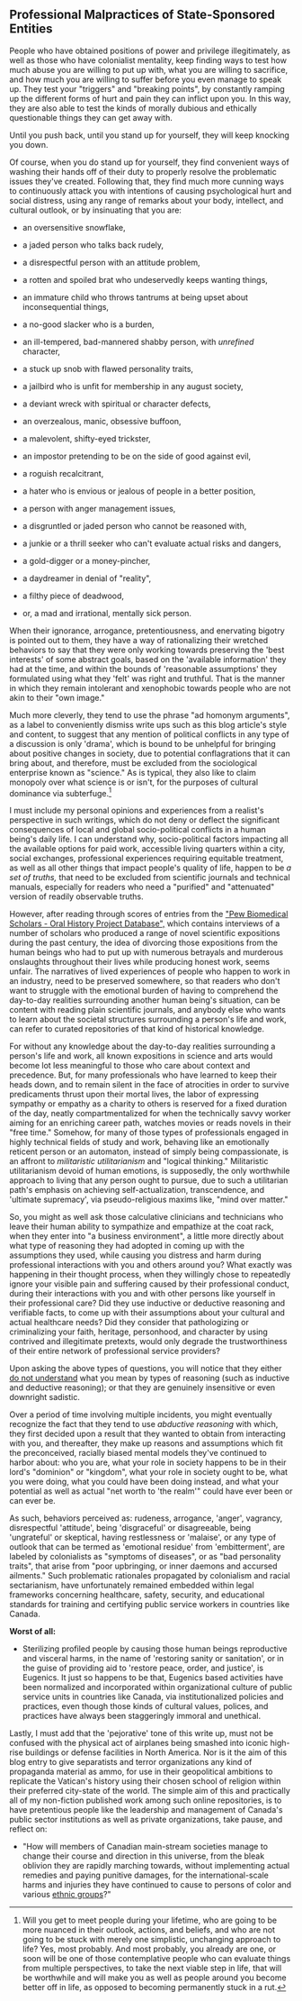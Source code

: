 ## Professional Malpractices of State-Sponsored Entities

People who have obtained positions of power and privilege illegitimately, as well as those who have colonialist mentality, keep finding ways to test how much abuse you are willing to put up with, what you are willing to sacrifice, and how much you are willing to suffer before you even manage to speak up. They test your "triggers" and "breaking points", by constantly ramping up the different forms of hurt and pain they can inflict upon you. In this way, they are also able to test the kinds of morally dubious and ethically questionable things they can get away with. 

Until you push back, until you stand up for yourself, they will keep knocking you down. 

Of course, when you do stand up for yourself, they find convenient ways of washing their hands off of their duty to properly resolve the problematic issues they've created. Following that, they find much more cunning ways to continuously attack you with intentions of causing psychological hurt and social distress, using any range of remarks about your body, intellect, and cultural outlook, or by insinuating that you are:

- an oversensitive snowflake, 

- a jaded person who talks back rudely,

- a disrespectful person with an attitude problem, 

- a rotten and spoiled brat who undeservedly keeps wanting things, 

- an immature child who throws tantrums at being upset about inconsequential things, 

- a no-good slacker who is a burden, 

- an ill-tempered, bad-mannered shabby person, with *unrefined* character,

- a stuck up snob with flawed personality traits, 

- a jailbird who is unfit for membership in any august society,

- a deviant wreck with spiritual or character defects,

- an overzealous, manic, obsessive buffoon, 

- a malevolent, shifty-eyed trickster, 

- an impostor pretending to be on the side of good against evil,

- a roguish recalcitrant, 

- a hater who is envious or jealous of people in a better position, 

- a person with anger management issues, 

- a disgruntled or jaded person who cannot be reasoned with,

- a junkie or a thrill seeker who can't evaluate actual risks and dangers, 

- a gold-digger or a money-pincher, 

- a daydreamer in denial of "reality",  

- a filthy piece of deadwood,

- or, a mad and irrational, mentally sick person. 

When their ignorance, arrogance, pretentiousness, and enervating bigotry is pointed out to them, they have a way of rationalizing their wretched behaviors to say that they were only working towards preserving the 'best interests' of some abstract goals, based on the 'available information' they had at the time, and within the bounds of 'reasonable assumptions' they formulated using what they 'felt' was right and truthful. That is the manner in which they remain intolerant and xenophobic towards people who are not akin to their "own image." 

Much more cleverly, they tend to use the phrase "ad homonym arguments", as a label to conveniently dismiss write ups such as this blog article's style and content, to suggest that any mention of political conflicts in any type of a discussion is only 'drama', which is bound to be unhelpful for bringing about positive changes in society, due to potential conflagrations that it can bring about, and therefore, must be excluded from the sociological enterprise known as "science." As is typical, they also like to claim monopoly over what science is or isn't, for the purposes of cultural dominance via subterfuge.[^1] 

I must include my personal opinions and experiences from a realist's perspective in such writings, which do not deny or deflect the significant consequences of local and global socio-political conflicts in a human being's daily life. I can understand why, socio-political factors impacting all the available options for paid work, accessible living quarters within a city, social exchanges, professional experiences requiring equitable treatment, as well as all other things that impact people's quality of life, happen to be *a set of truths,* that need to be excluded from scientific journals and technical manuals, especially for readers who need a "purified" and "attenuated" version of readily observable truths. 

However, after reading through scores of entries from the ["Pew Biomedical Scholars - Oral History Project Database",](https://digital.sciencehistory.org/collections/vjikmuc) which contains interviews of a number of scholars who produced a range of novel scientific expositions during the past century, the idea of divorcing those expositions from the human beings who had to put up with numerous betrayals and murderous onslaughts throughout their lives while producing honest work, seems unfair. The narratives of lived experiences of people who happen to work in an industry, need to be preserved somewhere, so that readers who don't want to struggle with the emotional burden of having to comprehend the day-to-day realities surrounding another human being's situation, can be content with reading plain scientific journals, and anybody else who wants to learn about the societal structures surrounding a person's life and work, can refer to curated repositories of that kind of historical knowledge. 

For without any knowledge about the day-to-day realities surrounding a person's life and work, all known expositions in science and arts would become lot less meaningful to those who care about context and precedence. But, for many professionals who have learned to keep their heads down, and to remain silent in the face of atrocities in order to survive predicaments thrust upon their mortal lives, the labor of expressing sympathy or empathy as a charity to others is reserved for a fixed duration of the day, neatly compartmentalized for when the technically savvy worker aiming for an enriching career path, watches movies or reads novels in their "free time." Somehow, for many of those types of professionals engaged in highly technical fields of study and work, behaving like an emotionally reticent person or an automaton, instead of simply being compassionate, is an affront to *militaristic utilitarianism* and "logical thinking." Militaristic utilitarianism devoid of human emotions, is supposedly, the only worthwhile approach to living that any person ought to pursue, due to such a utilitarian path's emphasis on achieving self-actualization, transcendence, and 'ultimate supremacy', via pseudo-religious maxims like, "mind over matter."  

So, you might as well ask those calculative clinicians and technicians who leave their human ability to sympathize and empathize at the coat rack, when they enter into "a business environment", a little more directly about what type of reasoning they had adopted in coming up with the assumptions they used, while causing you distress and harm during professional interactions with you and others around you? What exactly was happening in their thought process, when they willingly chose to repeatedly ignore your visible pain and suffering caused by their professional conduct, during their interactions with you and with other persons like yourself in their professional care? Did they use inductive or deductive reasoning and verifiable facts, to come up with their assumptions about your cultural and actual healthcare needs? Did they consider that pathologizing or criminalizing your faith, heritage, personhood, and character by using contrived and illegitimate pretexts, would only degrade the trustworthiness of their entire network of professional service providers?  

Upon asking the above types of questions, you will notice that they either <ins>do not understand</ins> what you mean by types of reasoning (such as inductive and deductive reasoning); or that they are genuinely insensitive or even downright sadistic. 

Over a period of time involving multiple incidents, you might eventually recognize the fact that they tend to use *abductive reasoning* with which, they first decided upon a result that they wanted to obtain from interacting with you, and thereafter, they make up reasons and assumptions which fit the preconceived, racially biased mental models they've continued to harbor about: who you are, what your role in society happens to be in their lord's "dominion" or "kingdom", what your role in society ought to be, what you were doing, what you could have been doing instead, and what your potential as well as actual "net worth to 'the realm'" could have ever been or can ever be.  

As such, behaviors perceived as: rudeness, arrogance, 'anger', vagrancy, disrespectful 'attitude', being 'disgraceful' or disagreeable, being 'ungrateful' or skeptical, having restlessness or 'malaise', or any type of outlook that can be termed as 'emotional residue' from 'embitterment', are labeled by colonialists as "symptoms of diseases", or as "bad personality traits", that arise from "poor upbringing, or inner daemons and accursed ailments." Such problematic rationales propagated by colonialism and racial sectarianism, have unfortunately remained embedded within legal frameworks concerning healthcare, safety, security, and educational standards for training and certifying public service workers in countries like Canada. 

**Worst of all:** 

- Sterilizing profiled people by causing those human beings reproductive and visceral harms, in the name of 'restoring sanity or sanitation', or in the guise of providing aid to 'restore peace, order, and justice', is Eugenics. It just so happens to be that, Eugenics based activities have been normalized and incorporated within organizational culture of public service units in countries like Canada, via institutionalized policies and practices, even though those kinds of cultural values, polices, and practices have always been staggeringly immoral and unethical. 

Lastly, I must add that the 'pejorative' tone of this write up, must not be confused with the physical act of airplanes being smashed into iconic high-rise buildings or defense facilities in North America. Nor is it the aim of this blog entry to give separatists and terror organizations any kind of propaganda material as ammo, for use in their geopolitical ambitions to replicate the Vatican's history using their chosen school of religion within their preferred city-state of the world. The simple aim of this and practically all of my non-fiction published work among such online repositories, is to have pretentious people like the leadership and management of Canada's public sector institutions as well as private organizations, take pause, and reflect on: 

- "How will members of Canadian main-stream societies manage to change their course and direction in this universe, from the bleak oblivion they are rapidly marching towards, without implementing actual remedies and paying punitive damages, for the international-scale harms and injuries they have continued to cause to persons of color and various [ethnic groups](https://en.wikipedia.org/wiki/List_of_contemporary_ethnic_groups)?" 

[^1]: Will you get to meet people during your lifetime, who are going to be more nuanced in their outlook, actions, and beliefs, and who are not going to be stuck with merely one simplistic, unchanging approach to life? Yes, most probably. And most probably, you already are one, or soon will be one of those contemplative people who can evaluate things from multiple perspectives, to take the next viable step in life, that will be worthwhile and will make you as well as people around you become better off in life, as opposed to becoming permanently stuck in a rut. 